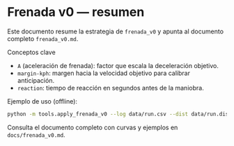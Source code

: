 # Frenada v0 — resumen

Este documento resume la estrategia de `frenada_v0` y apunta al documento completo `frenada_v0.md`.

Conceptos clave
- `A` (aceleración de frenada): factor que escala la deceleración objetivo.
- `margin-kph`: margen hacia la velocidad objetivo para calibrar anticipación.
- `reaction`: tiempo de reacción en segundos antes de la maniobra.

Ejemplo de uso (offline):

```bash
python -m tools.apply_frenada_v0 --log data/run.csv --dist data/run.dist.csv --events data/events.jsonl --out data/run.ctrl.csv --A 0.7 --margin-kph 3 --reaction 0.6
```

Consulta el documento completo con curvas y ejemplos en `docs/frenada_v0.md`.
